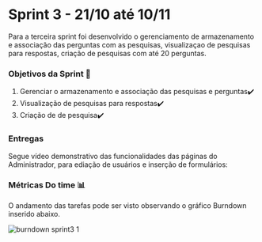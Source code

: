 # Sprint 3 - 21/10 até 10/11
Para a terceira sprint foi desenvolvido o gerenciamento de armazenamento e associação das perguntas com as pesquisas, visualizaçao de pesquisas para respostas, criação de pesquisas com até 20 perguntas.

### Objetivos da Sprint 🎯
1. Gerenciar o armazenamento e associação das pesquisas e perguntas✔️
2. Visualização de pesquisas para respostas✔️
3. Criação de de pesquisa✔️

### Entregas

Segue vídeo demonstrativo das funcionalidades das páginas do Administrador, para ediação de usuários e inserção de formulários:



### Métricas Do time 📊

O andamento das tarefas pode ser visto observando o gráfico Burndown inserido abaixo.


![burndown sprint3 1](https://github.com/user-attachments/assets/1e8dbbc2-e1ed-4972-a835-441fdd7ae226)



